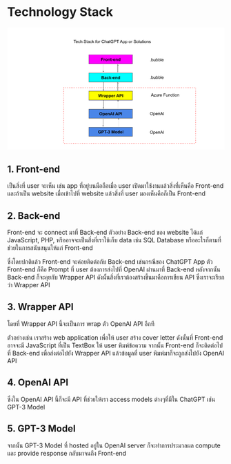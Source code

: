# Technology Stack
![alt text](https://github.com/suptts/Azure-Functions-Wrapper-API/blob/main/docs/image/tech%20stack.png)


## 1. Front-end

เป็นสิ่งที่ user จะเห็น เช่น app ที่อยู่บนมือถือเมื่อ user เปิดมาใช้งานแล้วสิ่งที่เห็นคือ Front-end และถ้าเป็น website เมื่อเข้าไปที่ website แล้วสิ่งที่ user มองเห็นคือก็เป็น Front-end

## 2. Back-end

Front-end จะ connect มาที่ Back-end ตัวอย่าง Back-end ของ website ได้แก่ JavaScript, PHP, หรืออาจจะเป็นสิ่งที่เราใช้เก็บ data เช่น SQL Database หรืออะไรก็ตามที่ช่วยในการสนับสนุนให้แก่ Front-end 

ซึ่งโดยปกติแล้ว Front-end จะค่อยติดต่อกับ Back-end เช่นกรณีของ ChatGPT App ตัว Front-end ก็คือ Prompt ที่ user ต้องการส่งไปที่ OpenAI ผ่านมาที่ Back-end หลังจากนั้น Back-end ก็จะคุยกับ Wrapper API ดังนั้นสิ่งที่เราต้องสร้างขึ้นมาคือการเขียน API ซึ่งเราจะเรียกว่า Wrapper API

## 3. Wrapper API

โดยที่ Wrapper API นี้จะเป็นการ wrap ตัว OpenAI API อีกที 

ตัวอย่างเช่น เราสร้าง web application เพื่อให้ user สร้าง cover letter ดังนั้นที่ Front-end อาจจะมี JavaScript ที่เป็น TextBox ให้ user พิมพ์ข้อความ จากนั้น Front-end ก็จะติดต่อไปที่ Back-end เพื่อส่งต่อไปยัง Wrapper API แล้วข้อมูลที่ user พิมพ์มาก็จะถูกส่งไปยัง OpenAI API 

## 4. OpenAI API

ซึ่งใน OpenAI API นี้ก็จะมี API ที่ช่วยให้เรา access models ต่างๆที่มีใน ChatGPT เช่น GPT-3 Model 

## 5. GPT-3 Model

จากนั้น GPT-3 Model ที่ hosted อยู่ใน OpenAI server ก็จะทำการประมวลผล compute และ provide response กลับมาจนถึง Front-end
